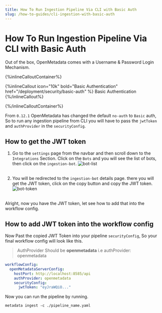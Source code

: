 ```yaml
---
title: How To Run Ingestion Pipeline Via CLI with Basic Auth
slug: /how-to-guides/cli-ingestion-with-basic-auth
---
```


# How To Run Ingestion Pipeline Via CLI with Basic Auth

Out of the box, OpenMetadata comes with a Username & Password Login Mechanism.

{%inlineCalloutContainer%}

{%inlineCallout
    icon="10k"
    bold="Basic Authentication"
    href="/deployment/security/basic-auth" %}
Basic Authentication
{%/inlineCallout%}

{%/inlineCalloutContainer%}

From `0.12.1` OpenMetadata has changed the default `no-auth` to `Basic` auth, So to run any ingestion pipeline from CLI you will have to pass the `jwtToken` and `authProvider` in the `securityConfig`.
<br/>

## How to get the JWT token

1. Go to the `settings` page from the navbar and then scroll down to the `Integrations` Section. Click on the `Bots` and you will see the list of bots, then click on the `ingestion-bot`.
   <Image src="/images/cli-ingestion-with-basic-auth/bot-list.png" alt="bot-list"/>
   <br/>
   <br/>

2. You will be redirected to the `ingestion-bot` details page. there you will get the JWT token, click on the copy button and copy the JWT token.
   <Image src="/images/cli-ingestion-with-basic-auth/bot-token.png" alt="bot-token"/>
   <br/>
   <br/>

Alright, now you have the JWT token, let see how to add that into the workflow config.

## How to add JWT token into the workflow config

Now Past the copied JWT Token into your pipeline `securityConfig`, So your final workflow config will look like this.
<br/>

> AuthProvider Should be **openmetadata** i.e authProvider: openmetadata

```yaml
workflowConfig:
  openMetadataServerConfig:
    hostPort: http://localhost:8585/api
    authProvider: openmetadata
    securityConfig:
      jwtToken: "eyJraWQiO..."
```

Now you can run the pipeline by running.

```commandline
metadata ingest -c ./pipeline_name.yaml
```
